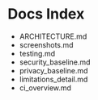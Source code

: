 # Docs Index

- ARCHITECTURE.md
- screenshots.md
- testing.md
- security_baseline.md
- privacy_baseline.md
- limitations_detail.md
- ci_overview.md

